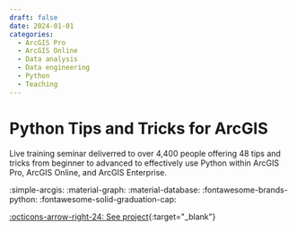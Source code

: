 ```yaml
---
draft: false 
date: 2024-01-01
categories:
  - ArcGIS Pro
  - ArcGIS Online
  - Data analysis
  - Data engineering
  - Python
  - Teaching
---
```


# Python Tips and Tricks for ArcGIS


Live training seminar deliverred to over 4,400 people offering 48 tips and tricks from beginner to advanced to effectively use Python within ArcGIS Pro, ArcGIS Online, and ArcGIS Enterprise.

:simple-arcgis:
:material-graph:
:material-database:
:fontawesome-brands-python:
:fontawesome-solid-graduation-cap:

[:octicons-arrow-right-24: See project](https://www.esri.com/training/catalog/6615b76b8667100028944b12/python-tips-and-tricks-for-arcgis/){:target="_blank"}